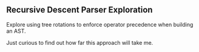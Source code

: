 ## Recursive Descent Parser Exploration

Explore using tree rotations to enforce operator precedence when building
an AST.

Just curious to find out how far this approach will take me.
